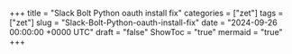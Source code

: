 +++
title = "Slack Bolt Python oauth install fix"
categories = ["zet"]
tags = ["zet"]
slug = "Slack-Bolt-Python-oauth-install-fix"
date = "2024-09-26 00:00:00 +0000 UTC"
draft = "false"
ShowToc = "true"
mermaid = "true"
+++

